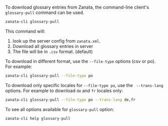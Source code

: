 To download glossary entries from Zanata, the command-line client's `glossary-pull` command can be used.

```bash
zanata-cli glossary-pull
```

This command will:

1. look up the server config from `zanata.xml`.
2. Download all glossary entries in server
3. The file will be in `.csv` format. (default)

To download in different format, use the `--file-type` options (csv or po). 
For example:

```bash
zanata-cli glossary-pull --file-type po
```

To download only specific locales for `--file-type po`, use the ` --trans-lang` options. 
For example to download `de` and `fr` locales only:

```bash
zanata-cli glossary-pull --file-type po --trans-lang de,fr
```

To see all options available for `glossary-pull` option:
```bash
zanata-cli help glossary-pull
```

